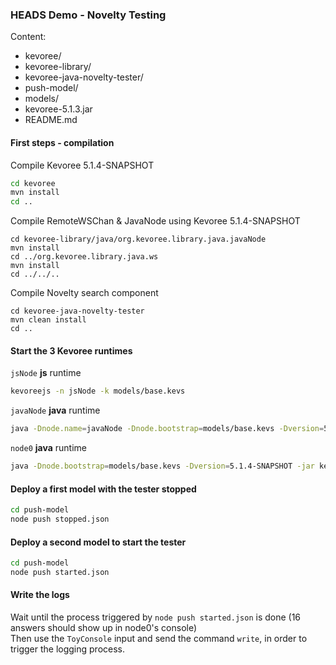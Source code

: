 ### HEADS Demo - Novelty Testing
Content:
 - kevoree/
 - kevoree-library/
 - kevoree-java-novelty-tester/
 - push-model/
 - models/
 - kevoree-5.1.3.jar
 - README.md

#### First steps - compilation
Compile Kevoree 5.1.4-SNAPSHOT
```sh
cd kevoree
mvn install
cd ..
```

Compile RemoteWSChan & JavaNode using Kevoree 5.1.4-SNAPSHOT
```
cd kevoree-library/java/org.kevoree.library.java.javaNode
mvn install
cd ../org.kevoree.library.java.ws
mvn install
cd ../../..
```

Compile Novelty search component
```
cd kevoree-java-novelty-tester
mvn clean install
cd ..
```


#### Start the 3 Kevoree runtimes
`jsNode` **js** runtime
```sh
kevoreejs -n jsNode -k models/base.kevs
```

`javaNode` **java** runtime  
```sh
java -Dnode.name=javaNode -Dnode.bootstrap=models/base.kevs -Dversion=5.1.4-SNAPSHOT -jar kevoree-5.1.3.jar
```

`node0` **java** runtime  
```sh
java -Dnode.bootstrap=models/base.kevs -Dversion=5.1.4-SNAPSHOT -jar kevoree-5.1.3.jar
```

#### Deploy a first model with the tester stopped
```sh
cd push-model
node push stopped.json
```

#### Deploy a second model to start the tester
```sh
cd push-model
node push started.json
```

#### Write the logs
Wait until the process triggered by `node push started.json` is done (16 answers should show up in node0's console)  
Then use the `ToyConsole` input and send the command `write`, in order to trigger the logging process.
